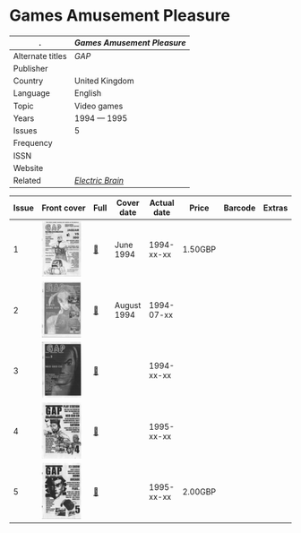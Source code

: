 # Games Amusement Pleasure

. | _Games Amusement Pleasure_
--- | ---
Alternate titles | _GAP_
Publisher | 
Country | United Kingdom
Language | English
Topic | Video games
Years | 1994 &mdash; 1995
Issues | 5
Frequency | 
ISSN | 
Website | 
Related | _[Electric Brain](Electric%20Brain.md)_

Issue | Front&nbsp;cover | Full | Cover date | Actual date | Price | Barcode | Extras
----- | ---------------- | ---- | ---------- | ----------- | ----- | ------- | ------
1|![1](gap/01.png)|[🔗][1]|June 1994|1994-xx-xx|1.50GBP||
2|![2](gap/02.png)|[🔗][2]|August 1994|1994-07-xx|||
3|![3](gap/03.png)|[🔗][3]||1994-xx-xx|||
4|![4](gap/04.png)|[🔗][4]||1995-xx-xx|||
5|![5](gap/05.png)|[🔗][5]||1995-xx-xx|2.00GBP||

[1]: https://archive.org/details/1994-06-games-amusement-pleasure-01
[2]: https://archive.org/details/1994-08-games-amusement-pleasure-02
[3]: https://archive.org/details/1994-09-games-amusement-pleasure-03
[4]: https://archive.org/details/1995-04-games-amusement-pleasure-04
[5]: https://archive.org/details/1995-06-games-amusement-pleasure-05
